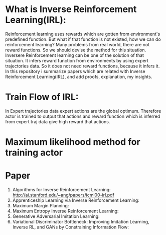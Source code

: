 # What is Inverse Reinforcement Learning(IRL): 
 Reinforcement learning uses rewards which are gotten from environment's predefined function. But what if that function is not existed, how we can do reinforcement learning? Many problems from real world, there are not reward functions. So we should devise the method for this situation.   
 Inversere Reinforcement learning can be one of the solution of that situation. It infers reward function from environments by using expert trajectories data. So it does not need reward functions, because it infers it. In this repository i summarize papers which are related with Inverse Reinforcement Learning(IRL), and add proofs, explanation, my insights.  
# Train Flow of IRL: 
 In Expert trajectories data expert actions are the global optimum. Therefore actor is trained to output that actions and reward function which is inferred from expert traj data give high reward that actions. 
 

# Maximum likelihood method for training actor  

 
# Paper
1. Algorithms for Inverse Reinforcement Learning: http://ai.stanford.edu/~ang/papers/icml00-irl.pdf  
2. Apprenticeship Learning via Inverse Reinforcement Learning:  
3. Maximum Margin Planning:  
4. Maximum Entropy Inverse Reinforcement Learning:  
5. Generative Adversarial Imitation Learning:   
6. Variational Discriminator Bottleneck: Improving Imitation Learning, Inverse RL, and GANs by Constraining Information Flow:  

